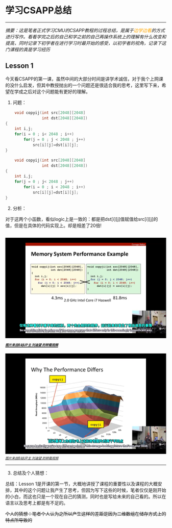# **学习CSAPP总结**
---
*摘要：这是笔者正式学习CMU的CSAPP教程的过程总结，是属于<font color = #ffa500>边学边看</font>的方式进行写作。看看学完之后的自己和学之前的自己再操作系统上的理解有什么改变和提高，同时记录下初学者在进行学习时最开始的感受，以初学者的视角，记录下这门课程的真是学习经历*

## Lesson 1
今天看CSAPP的第一课，虽然中间的大部分时间是讲学术诚信，对于我个上网课的没什么启发，但其中教授抛出的一个问题还是很适合我的思考，这里写下来，希望在学成之后对这个问题能有更好的理解。
1. 问题：

```C
    void copyij(int src[2048][2048]
                int dst[2048][2048])
{
    int i,j;
    for(i = 0 ; i< 2048 ; i++)
        for(j = 0 ; j < 2048 ; j++)
            src[i][j]=dst[i][j];
} 
```
```C
    void copyij(int src[2048][2048]
                int dst[2048][2048])
{
    int i,j;
    for(j = 0 ; j< 2048 ; j++)
        for(i = 0 ; i < 2048 ; i++)
            src[i][j]=dst[i][j];
} 
```
2. 分析：

对于这两个小函数，看似logic上是一致的：都是把dst[i][j]值赋值给src[i][j]的值，但是在具体的代码实现上。却是相差了20倍!

![图片来自B站UP主 刘迪望 的转载视频](./Lesson%201%20question.png)
[*<font size=1>图片来自B站UP主 刘迪望 的转载视频</font>*](https://www.bilibili.com/video/BV1iW411d7hd/?spm_id_from=333.337.search-card.all.click)
---
![图片来自B站UP主 刘迪望 的转载视频](./Lesson%201%20explanation.png)
[*<font size=1>图片来自B站UP主 刘迪望 的转载视频</font>*](https://www.bilibili.com/video/BV1iW411d7hd/?spm_id_from=333.337.search-card.all.click)

---

3. 总结及个人猜想：

总结：Lesson 1是开课的第一节，大概地讲授了课程的重要性以及课程的大概安排，其中的这个问题让我产生了思考，但因为写下这些的时候，笔者仅仅是刚开始的小白，而这也只是一个现在自己的猜测，同时也是写给未来的自己看的。所以在语言以及思考上都是有不足的。

<font face="楷体">~~个人的猜想：笔者个人认为之所以产生这样的差距是因为二维数组在储存方式上的特点所导致的~~</font>

